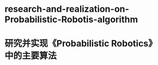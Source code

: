 # research-and-realization-on-Probabilistic-Robotis-algorithm

# 研究并实现《Probabilistic Robotics》中的主要算法
